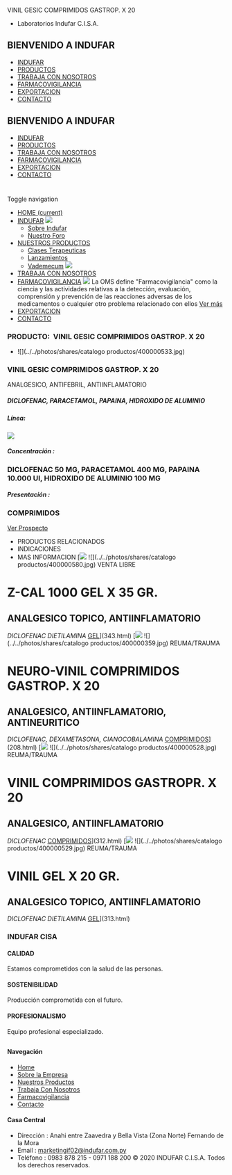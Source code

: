 VINIL GESIC COMPRIMIDOS GASTROP. X 20
- Laboratorios Indufar C.I.S.A.
## BIENVENIDO A INDUFAR
* [INDUFAR](317.html#)
* [PRODUCTOS](317.html#)
* [TRABAJA CON NOSOTROS](317.html#)
* [FARMACOVIGILANCIA](317.html#)
* [EXPORTACION](317.html#)
* [CONTACTO](317.html#)
## BIENVENIDO A INDUFAR
* [INDUFAR](../../index.html)
* [PRODUCTOS](../../productos.html)
* [TRABAJA CON NOSOTROS](../../trabaja_con_nosotros.html)
* [FARMACOVIGILANCIA](../../farmacovigilancia.html)
* [EXPORTACION](../../exportacion.html)
* [CONTACTO](../../contacto.html)
# 
Toggle navigation
* [HOME (current)](../../index.html)
* [INDUFAR](317.html#) 
  [![ ](../../photos/shares/Sistema/Menu/indufar_menul.jpg)](../../institucional.html)
  - [Sobre Indufar](../../institucional.html)
  - [Nuestro Foro](../../blog.html)
* [NUESTROS PRODUCTOS](317.html#) 
  - [Clases Terapeuticas](../clases_terapeuticas.html)
  - [Lanzamientos](../lanzamientos.html)
  - [Vademecum](../../productos.html)
  [![ ](../../photos/shares/Sistema/Menu/productos.png)](../../productos.html)
* [TRABAJA CON NOSOTROS](../../trabaja_con_nosotros.html)
* [FARMACOVIGILANCIA](317.html#) 
  [![ ](../../photos/shares/Sistema/Menu/TUBOS.png)](../../farmacovigilancia.html)
  La OMS define "Farmacovigilancia" como la ciencia y las actividades relativas a la detección, evaluación, comprensión y prevención de las reacciones adversas de los medicamentos o cualquier otro problema relacionado con ellos
  [Ver más](../../farmacovigilancia.html)
* [EXPORTACION](../../exportacion.html)
* [CONTACTO](../../contacto.html)
### PRODUCTO:  VINIL GESIC COMPRIMIDOS GASTROP. X 20
* ![](../../photos/shares/catalogo productos/400000533.jpg)
### **VINIL GESIC COMPRIMIDOS GASTROP. X 20**
ANALGESICO, ANTIFEBRIL, ANTIINFLAMATORIO
##### **DICLOFENAC, PARACETAMOL, PAPAINA, HIDROXIDO DE ALUMINIO**
##### **Línea:**
[![](../../photos/shares/Laboratorios/lab_indufar.png)](../linea/1.html)
##### **Concentración :**
### DICLOFENAC 50 MG, PARACETAMOL 400 MG, PAPAINA 10.000 UI, HIDROXIDO DE ALUMINIO 100 MG
##### **Presentación :**
### COMPRIMIDOS
[Ver Prospecto](https://www.indufar.com.py/files/shares/prospectos/400000533.pdf)
* PRODUCTOS RELACIONADOS
* INDICACIONES
* MAS INFORMACION
[![](../../photos/shares/Laboratorios/lab_indufar.png)
![](../../photos/shares/catalogo productos/400000580.jpg)
VENTA LIBRE
# Z-CAL 1000 GEL X 35 GR.
## ANALGESICO TOPICO, ANTIINFLAMATORIO
*DICLOFENAC DIETILAMINA*
[GEL](317.html#)](343.html)
[![](../../photos/shares/Laboratorios/lab_indufar.png)
![](../../photos/shares/catalogo productos/400000359.jpg)
REUMA/TRAUMA
# NEURO-VINIL COMPRIMIDOS GASTROP. X 20
## ANALGESICO, ANTIINFLAMATORIO, ANTINEURITICO
*DICLOFENAC, DEXAMETASONA, CIANOCOBALAMINA*
[COMPRIMIDOS](317.html#)](208.html)
[![](../../photos/shares/Laboratorios/lab_indufar.png)
![](../../photos/shares/catalogo productos/400000528.jpg)
REUMA/TRAUMA
# VINIL COMPRIMIDOS GASTROPR. X 20
## ANALGESICO, ANTIINFLAMATORIO
*DICLOFENAC*
[COMPRIMIDOS](317.html#)](312.html)
[![](../../photos/shares/Laboratorios/lab_indufar.png)
![](../../photos/shares/catalogo productos/400000529.jpg)
REUMA/TRAUMA
# VINIL GEL X 20 GR.
## ANALGESICO TOPICO, ANTIINFLAMATORIO
*DICLOFENAC DIETILAMINA*
[GEL](317.html#)](313.html)
### INDUFAR CISA
#### CALIDAD
Estamos comprometidos con la salud de las personas.
#### SOSTENIBILIDAD
Producción comprometida con el futuro.
#### PROFESIONALISMO
Equipo profesional especializado.
## 
#### Navegación
* [Home](../../index.html)
* [Sobre la Empresa](../../institucional.html)
* [Nuestros Productos](../../productos.html)
* [Trabaja Con Nosotros](../../trabaja_con_nosotros.html)
* [Farmacovigilancia](../../farmacovigilancia.html)
* [Contacto](../../contacto.html)
#### Casa Central
* Dirección : Anahi entre Zaavedra y Bella Vista (Zona Norte) Fernando de la Mora
* Email : [marketingif02@indufar.com.py](mailto:marketingif02@indufar.com.py)
* Teléfono : 0983 878 215 - 0971 188 200
© 2020 INDUFAR C.I.S.A. Todos los derechos reservados.